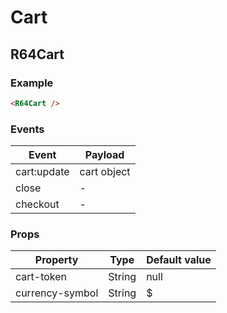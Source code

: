 # Cart

## R64Cart

### Example

```html
<R64Cart />
```

### Events
| Event | Payload           |
| ----- | ----------------- |
| cart:update | cart object |
| close       |      -      |
| checkout    |      -      |

### Props
| Property        | Type    | Default value |
| --------------- | ------- | ------------- |
| cart-token      | String  | null          |
| currency-symbol | String  | $             |